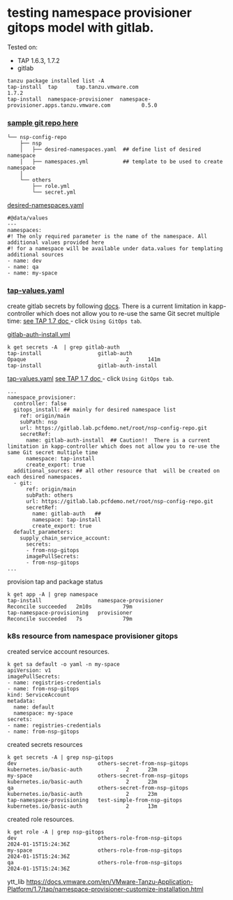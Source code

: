 # testing  namespace provisioner gitops model with gitlab.

Tested on:
- TAP 1.6.3, 1.7.2
- gitlab

```
tanzu package installed list -A 
tap-install  tap      tap.tanzu.vmware.com                                 1.7.2                    
tap-install  namespace-provisioner  namespace-provisioner.apps.tanzu.vmware.com          0.5.0                  
```

### [sample git repo here](nsp-config-repo)

```
└── nsp-config-repo
    ├── nsp 
    │   ├── desired-namespaces.yaml  ## define list of desired namespace
    │   ├── namespaces.yml           ## template to be used to create namespace
    │  
    └── others 
        ├── role.yml 
        └── secret.yml
```

[desired-namespaces.yaml](nsp-config-repo/nsp/desired-namespaces.yaml)
```
#@data/values
---
namespaces:
#! The only required parameter is the name of the namespace. All additional values provided here 
#! for a namespace will be available under data.values for templating additional sources
- name: dev
- name: qa
- name: my-space

```


### [tap-values.yaml](tap-full-values.yml)

create gitlab secrets by following [docs](https://docs.vmware.com/en/VMware-Tanzu-Application-Platform/1.7/tap/namespace-provisioner-use-case7.html). There is a current limitation in kapp-controller which does not allow you to re-use the same Git secret multiple time: [see TAP 1.7 doc ](https://docs.vmware.com/en/VMware-Tanzu-Application-Platform/1.7/tap/namespace-provisioner-use-case3.html#git-private) - click `Using GitOps tab`.

[gitlab-auth-install.yml](gitlab-auth-install.yaml) 

```
k get secrets -A  | grep gitlab-auth
tap-install                  gitlab-auth                                                    Opaque                                2      141m
tap-install                  gitlab-auth-install
```

[tap-values.yaml](tap-full-values.yml) [see TAP 1.7 doc ](https://docs.vmware.com/en/VMware-Tanzu-Application-Platform/1.7/tap/namespace-provisioner-use-case3.html#git-authentication-for-private-repository-for-workloads-and-supply-chain-3) - click `Using GitOps tab`.
```
...
namespace_provisioner:
  controller: false
  gitops_install: ## mainly for desired namespace list
    ref: origin/main
    subPath: nsp
    url: https://gitlab.lab.pcfdemo.net/root/nsp-config-repo.git
    secretRef:
      name: gitlab-auth-install  ## Caution!!  There is a current limitation in kapp-controller which does not allow you to re-use the same Git secret multiple time
      namespace: tap-install
      create_export: true
  additional_sources: ## all other resource that  will be created on each desired namespaces.
  - git:
      ref: origin/main
      subPath: others
      url: https://gitlab.lab.pcfdemo.net/root/nsp-config-repo.git
      secretRef:
        name: gitlab-auth   ##
        namespace: tap-install
        create_export: true
  default_parameters:
    supply_chain_service_account:
      secrets:
      - from-nsp-gitops
      imagePullSecrets:
      - from-nsp-gitops
...
```


provision tap and package status

```
k get app -A | grep namespace
tap-install                  namespace-provisioner                Reconcile succeeded   2m10s          79m
tap-namespace-provisioning   provisioner                          Reconcile succeeded   7s             79m
```

### k8s resource from namespace provisioner gitops

created service account resources.

```
k get sa default -o yaml -n my-space
apiVersion: v1
imagePullSecrets:
- name: registries-credentials
- name: from-nsp-gitops
kind: ServiceAccount
metadata:
  name: default
  namespace: my-space
secrets:
- name: registries-credentials
- name: from-nsp-gitops
```

created secrets resources 
```
k get secrets -A | grep nsp-gitops
dev                          others-secret-from-nsp-gitops                                  kubernetes.io/basic-auth              2      23m
my-space                     others-secret-from-nsp-gitops                                  kubernetes.io/basic-auth              2      23m
qa                           others-secret-from-nsp-gitops                                  kubernetes.io/basic-auth              2      23m
tap-namespace-provisioning   test-simple-from-nsp-gitops                                    kubernetes.io/basic-auth              2      13m

```

created role resources.
```
k get role -A | grep nsp-gitops
dev                          others-role-from-nsp-gitops                       2024-01-15T15:24:36Z
my-space                     others-role-from-nsp-gitops                       2024-01-15T15:24:36Z
qa                           others-role-from-nsp-gitops                       2024-01-15T15:24:36Z

```

ytt_lib
https://docs.vmware.com/en/VMware-Tanzu-Application-Platform/1.7/tap/namespace-provisioner-customize-installation.html
